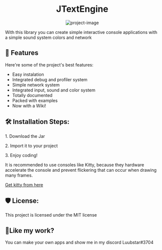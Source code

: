 <h1 id="title" align="center">JTextEngine</h1>

<p align="center"><img src="https://socialify.git.ci/Luubstar/JTextEngine/image?description=1&amp;descriptionEditable=Make%20easy%20console%20interactive%20programs%20in%20java&amp;font=Source%20Code%20Pro&amp;language=1&amp;name=1&amp;owner=1&amp;pattern=Charlie%20Brown&amp;theme=Auto" alt="project-image"></p>

<p id="description">With this library you can create simple interactive console applications with a simple sound system colors and network</p>

  
  
<h2>🧐 Features</h2>

Here're some of the project's best features:

*   Easy instalation
*   Integrated debug and profiler system
*   Simple network system
*   Integrated input, sound and color system
*   Totally documented
*   Packed with examples 
*   Now with a Wiki!

<h2>🛠️ Installation Steps:</h2>

<p>1. Download the Jar</p>

<p>2. Import it to your project</p>

<p>3. Enjoy coding!</p>

<p> It is recommended to use consoles like Kitty, because they hardware accelerate the console and prevent flickering that can occur when drawing many frames. 

[Get kitty from here](https://sw.kovidgoyal.net/kitty/)

<h2>🛡️ License:</h2>

This project is licensed under the MIT license

<h2>💖Like my work?</h2>

You can make your own apps and show me in my discord Luubstar#3704
